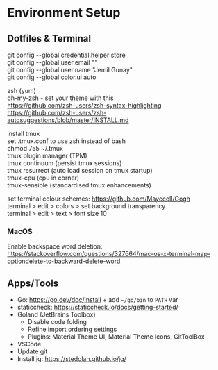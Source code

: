 # Environment Setup

## Dotfiles & Terminal

git config --global credential.helper store  
git config --global user.email "<email>"  
git config --global user.name "Jemil Gunay"  
git config --global color.ui auto  

zsh (yum)  
oh-my-zsh - set your theme with this  
https://github.com/zsh-users/zsh-syntax-highlighting  
https://github.com/zsh-users/zsh-autosuggestions/blob/master/INSTALL.md  

install tmux  
set .tmux.conf to use zsh instead of bash  
chmod 755 ~/.tmux  
tmux plugin manager (TPM)  
tmux continuum (persist tmux sessions)  
tmux resurrect (auto load session on tmux startup)  
tmux-cpu (cpu in corner)  
tmux-sensible (standardised tmux enhancements)  

set terminal colour schemes: https://github.com/Mayccoll/Gogh  
terminal > edit > colors > set background transparency  
terminal > edit > text > font size 10  
 
### MacOS

Enable backspace word deletion: https://stackoverflow.com/questions/327664/mac-os-x-terminal-map-optiondelete-to-backward-delete-word

## Apps/Tools

* Go: https://go.dev/doc/install + add `~/go/bin` to `PATH` var
* staticcheck: https://staticcheck.io/docs/getting-started/
* Goland (JetBrains Toolbox)  
  * Disable code folding  
  * Refine import ordering settings  
  * Plugins: Material Theme UI, Material Theme Icons, GitToolBox  
* VSCode  
* Update git 
* Install jq: https://stedolan.github.io/jq/
